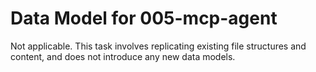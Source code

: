 # Data Model for 005-mcp-agent

Not applicable. This task involves replicating existing file structures and content, and does not introduce any new data models.